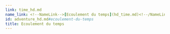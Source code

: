 ```yaml
---
link: time_hd.md
name_link: <!--NameLink-->[Ecoulement du temps](hd_time.md)<!--/NameLink-->
id: adventure_hd.md#ecoulement-du-temps
title: Ecoulement du temps
---
```


